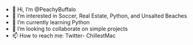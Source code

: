- 👋 Hi, I’m @PeachyBuffalo
- 👀 I’m interested in Soccer, Real Estate, Python, and Unsalted Beaches
- 🌱 I’m currently learning Python
- 💞️ I’m looking to collaborate on simple projects
- 📫 How to reach me: Twitter- ChillestMac

<!---
PeachyBuffalo/PeachyBuffalo is a ✨ special ✨ repository because its `README.md` (this file) appears on your GitHub profile.
You can click the Preview link to take a look at your changes.
--->
